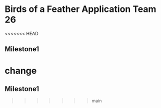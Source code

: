 # Birds of a Feather Application Team 26
<<<<<<< HEAD

## Milestone1
change
=======
## Milestone1
>>>>>>> main
